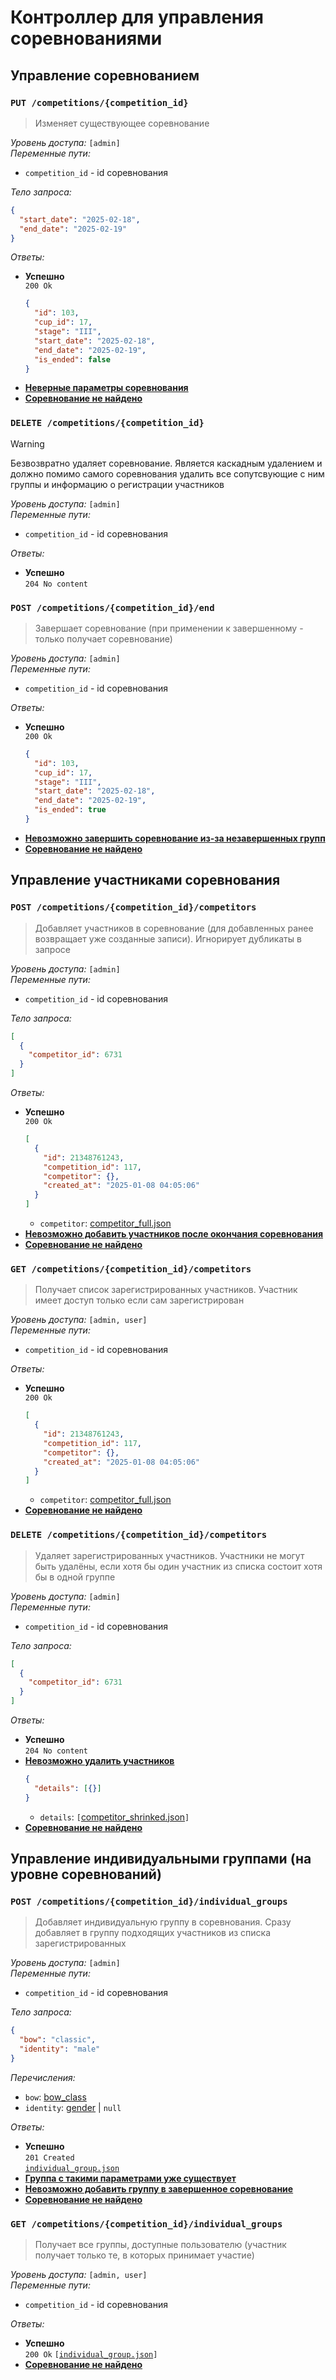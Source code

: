 # Контроллер для управления соревнованиями

## Управление соревнованием

### `PUT /competitions/{competition_id}`

> Изменяет существующее соревнование

_Уровень доступа:_ `[admin]`\
_Переменные пути:_

- `competition_id` - id соревнования

_Тело запроса:_

```json
{
  "start_date": "2025-02-18",
  "end_date": "2025-02-19"
}
```

_Ответы:_

- **Успешно**\
  `200 Ok`
  ```json
  {
    "id": 103,
    "cup_id": 17,
    "stage": "III",
    "start_date": "2025-02-18",
    "end_date": "2025-02-19",
    "is_ended": false
  }
  ```
- [**Неверные параметры соревнования**](../policies/user_errors.md/#неверные-параметры)
- [**Соревнование не найдено**](../policies/user_errors.md/#не-найдено)

### `DELETE /competitions/{competition_id}`

> [!WARNING]
> Безвозвратно удаляет соревнование. Является каскадным удалением и должно помимо самого соревнования удалить все сопутсвующие с ним группы и информацию о регистрации участников

_Уровень доступа:_ `[admin]`\
_Переменные пути:_

- `competition_id` - id соревнования

_Ответы:_

- **Успешно**\
  `204 No content`

### `POST /competitions/{competition_id}/end`

> Завершает соревнование (при применении к завершенному - только получает соревнование)

_Уровень доступа:_ `[admin]`\
_Переменные пути:_

- `competition_id` - id соревнования

_Ответы:_

- **Успешно**\
  `200 Ok`
  ```json
  {
    "id": 103,
    "cup_id": 17,
    "stage": "III",
    "start_date": "2025-02-18",
    "end_date": "2025-02-19",
    "is_ended": true
  }
  ```
- [**Невозможно завершить соревнование из-за незавершенных групп**](../policies/user_errors.md/#невозможно-выполнить-действие)
- [**Соревнование не найдено**](../policies/user_errors.md/#не-найдено)

## Управление участниками соревнования

### `POST /competitions/{competition_id}/competitors`

> Добавляет участников в соревнование (для добавленных ранее возвращает уже созданные записи). Игнорирует дубликаты в запросе

_Уровень доступа:_ `[admin]`\
_Переменные пути:_

- `competition_id` - id соревнования

_Тело запроса:_

```json
[
  {
    "competitor_id": 6731
  }
]
```

_Ответы:_

- **Успешно**\
  `200 Ok`
  ```json
  [
    {
      "id": 21348761243,
      "competition_id": 117,
      "competitor": {},
      "created_at": "2025-01-08 04:05:06"
    }
  ]
  ```
  - `competitor`: [competitor_full.json](../models/competitor.md/#full)
- [**Невозможно добавить участников после окончания соревнования**](../policies/user_errors.md/#невозможно-выполнить-действие)
- [**Соревнование не найдено**](../policies/user_errors.md/#не-найдено)

### `GET /competitions/{competition_id}/competitors`

> Получает список зарегистрированных участников. Участник имеет доступ только если сам зарегистрирован

_Уровень доступа:_ `[admin, user]`\
_Переменные пути:_

- `competition_id` - id соревнования

_Ответы:_

- **Успешно**\
  `200 Ok`
  ```json
  [
    {
      "id": 21348761243,
      "competition_id": 117,
      "competitor": {},
      "created_at": "2025-01-08 04:05:06"
    }
  ]
  ```
  - `competitor`: [competitor_full.json](../models/competitor.md/#full)
- [**Соревнование не найдено**](../policies/user_errors.md/#не-найдено)

### `DELETE /competitions/{competition_id}/competitors`

> Удаляет зарегистрированных участников. Участники не могут быть удалёны, если хотя бы один участник из списка состоит хотя бы в одной группе

_Уровень доступа:_ `[admin]`\
_Переменные пути:_

- `competition_id` - id соревнования

_Тело запроса:_

```json
[
  {
    "competitor_id": 6731
  }
]
```

_Ответы:_

- **Успешно**\
  `204 No content`
- [**Невозможно удалить участников**](../policies/user_errors.md/#невозможно-выполнить-действие)
  ```json
  {
    "details": [{}]
  }
  ```
  - `details`: `[`[competitor_shrinked.json](../models/competitor.md/#shrinked)`]`
- [**Соревнование не найдено**](../policies/user_errors.md/#не-найдено)

## Управление индивидуальными группами (на уровне соревнований)

### `POST /competitions/{competition_id}/individual_groups`

> Добавляет индивидуальную группу в соревнования. Сразу добавляет в группу подходящих участников из списка зарегистрированных

_Уровень доступа:_ `[admin]`\
_Переменные пути:_

- `competition_id` - id соревнования

_Тело запроса:_

```json
{
  "bow": "classic",
  "identity": "male"
}
```

_Перечисления:_

- `bow`: [bow_class](../enums/bow_class.md)
- `identity`: [gender](../enums/gender.md) | `null`

_Ответы:_

- **Успешно**\
  `201 Created`\
  [`individual_group.json`](../models/individual_group.md)
- [**Группа с такими параметрами уже существует**](../policies/user_errors.md/#ресурс-уже-существует)
- [**Невозможно добавить группу в завершенное соревнование**](../policies/user_errors.md/#невозможно-выполнить-действие)
- [**Соревнование не найдено**](../policies/user_errors.md/#не-найдено)

### `GET /competitions/{competition_id}/individual_groups`

> Получает все группы, доступные пользователю (участник получает только те, в которых принимает участие)

_Уровень доступа:_ `[admin, user]`\
_Переменные пути:_

- `competition_id` - id соревнования

_Ответы:_

- **Успешно**\
  `200 Ok`
  `[`[`individual_group.json`](../models/individual_group.md)`]`
- [**Соревнование не найдено**](../policies/user_errors.md/#не-найдено)
